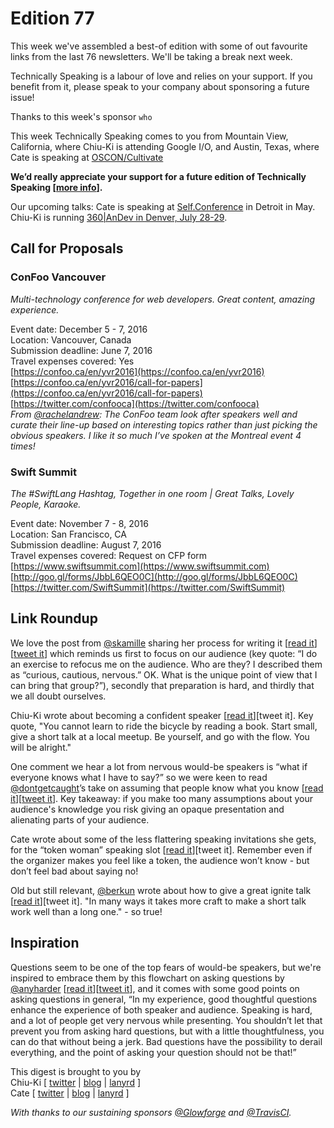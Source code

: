 # Edition 77

This week we've assembled a best-of edition with some of out favourite links from the last 76 newsletters. We'll be taking a break next week.

Technically Speaking is a labour of love and relies on your support. If you benefit from it, please speak to your company about sponsoring a future issue!

Thanks to this week's sponsor `who`

This week Technically Speaking comes to you from Mountain View, California, where Chiu-Ki is attending Google I/O, and Austin, Texas, where Cate is speaking at [OSCON/Cultivate](http://conferences.oreilly.com/oscon/open-source-us/)

**We’d really appreciate your support for a future edition of Technically Speaking [[more info](http://www.techspeak.email/sponsorship/)].**  

Our upcoming talks: Cate is speaking at  [Self.Conference](http://selfconference.org/) in Detroit in May. Chiu-Ki is running [360|AnDev in Denver, July 28-29](http://360andev.com/).

## Call for Proposals

### ConFoo Vancouver
*Multi-technology conference for web developers. Great content, amazing experience.*

Event date: December 5 - 7, 2016  
Location: Vancouver, Canada  
Submission deadline: June 7, 2016  
Travel expenses covered: Yes  
[https://confoo.ca/en/yvr2016](https://confoo.ca/en/yvr2016)  
[https://confoo.ca/en/yvr2016/call-for-papers](https://confoo.ca/en/yvr2016/call-for-papers)  
[https://twitter.com/confooca](https://twitter.com/confooca)  
*From [@rachelandrew](https://twitter.com/rachelandrew): The ConFoo team look after speakers well and curate their line-up based on interesting topics rather than just picking the obvious speakers. I like it so much I’ve spoken at the Montreal event 4 times!*

### Swift Summit
*The #SwiftLang Hashtag, Together in one room | Great Talks, Lovely People, Karaoke.*

Event date: November 7 - 8, 2016  
Location: San Francisco, CA  
Submission deadline: August 7, 2016  
Travel expenses covered: Request on CFP form  
[https://www.swiftsummit.com](https://www.swiftsummit.com)  
[http://goo.gl/forms/JbbL6QEO0C](http://goo.gl/forms/JbbL6QEO0C)  
[https://twitter.com/SwiftSummit](https://twitter.com/SwiftSummit)


## Link Roundup

We love the post from [@skamille](http://twitter.com/skamille) sharing her process for writing it [[read it](https://medium.com/@skamille/my-process-writing-a-talk-de55a870f2e7)][[tweet it](https://twitter.com/home?status=%22Hopelessness%20and%20Confidence%20in%20Distributed%20Systems%20Design%22%20https%3A//www.youtube.com/watch?v=TlU1opuCXB0%20/by%20%40skamille%20/via%20%40techspeakdigest)] which reminds us first to focus on our audience (key quote: “I do an exercise to refocus me on the audience. Who are they? I described them as “curious, cautious, nervous.” OK. What is the unique point of view that I can bring that group?”), secondly that preparation is hard, and thirdly that we all doubt ourselves.  

Chiu-Ki wrote about becoming a confident speaker [[read it](http://blog.sqisland.com/2012/06/how-to-be-confident-speaker.html)][tweet it]. Key quote, "You cannot learn to ride the bicycle by reading a book. Start small, give a short talk at a local meetup. Be yourself, and go with the flow. You will be alright."  

One comment we hear a lot from nervous would-be speakers is “what if everyone knows what I have to say?” so we were keen to read [@dontgetcaught](https://twitter.com/dontgetcaught)’s take on assuming that people know what you know [[read it](http://eloquentwoman.blogspot.co.uk/2015/10/4-risks-when-you-assume-your-audience.html)][[tweet it](https://twitter.com/home?status=4%20risks%20when%20you%20assume%20your%20audience%20knows%20what%20you%20know%20-%20http%3A//eloquentwoman.blogspot.co.uk/2015/10/4-risks-when-you-assume-your-audience.html%20/by%20%40dontgetcaught%20/via%20%40techspeakdigest)]. Key takeaway: if you make too many assumptions about your audience's knowledge you risk giving an opaque presentation and alienating parts of your audience.  

Cate wrote about some of the less flattering speaking invitations she gets, for the “token woman” speaking slot [[read it](http://www.catehuston.com/blog/2015/03/11/the-woman-speaker-slot/)][tweet it]. Remember even if the organizer makes you feel like a token, the audience won’t know - but don’t feel bad about saying no!  

Old but still relevant, [@berkun](http://twitter.com/berkun) wrote about how to give a great ignite talk [[read it](http://scottberkun.com/2009/how-to-give-a-great-ignite-talk/)][tweet it]. "In many ways it takes more craft to make a short talk work well than a long one." - so true!  

## Inspiration

Questions seem to be one of the top fears of would-be speakers, but we're inspired to embrace them by this flowchart on asking questions by [@anyharder](https://twitter.com/anyharder) [[read it](http://blog.annharter.com/2015/08/21/a-guide-to-talking.html)][[tweet it](https://twitter.com/home?status=A%20Guide%20to%20Talking,%20in%20flowchart%20form%20by%20%40anyharder%20http%3A//bit.ly/1SsTEWL%20via%20%40techspeakdigest)], and it comes with some good points on asking questions in general, “In my experience, good thoughtful questions enhance the experience of both speaker and audience. Speaking is hard, and a lot of people get very nervous while presenting. You shouldn’t let that prevent you from asking hard questions, but with a little thoughtfulness, you can do that without being a jerk. Bad questions have the possibility to derail everything, and the point of asking your question should not be that!”  
  
  
This digest is brought to you by  
Chiu-Ki [ [twitter](https://twitter.com/chiuki) | [blog](http://blog.sqisland.com/) | [lanyrd](http://lanyrd.com/profile/chiuki/) ]  
Cate [ [twitter](https://twitter.com/catehstn) | [blog](http://www.catehuston.com/blog/) | [lanyrd](http://lanyrd.com/profile/catehstn/) ]

*With thanks to our sustaining sponsors [@Glowforge](http://twitter.com/glowforge) and [@TravisCI](http://twitter.com/travisci).*
